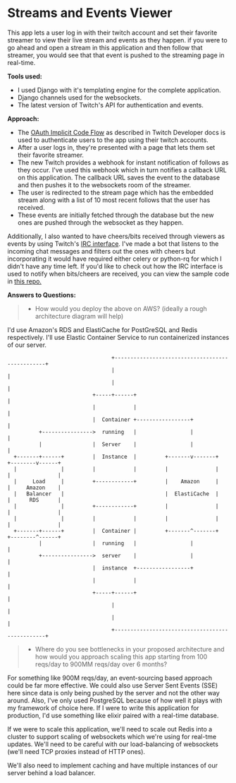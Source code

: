 # Streams and Events Viewer
This app lets a user log in with their twitch account and set their favorite streamer to view their live stream and events as they happen. if you were to go ahead and open a stream in this application and then follow that streamer, you would see that that event is pushed to the streaming page in real-time.

**Tools used:**
- I used Django with it's templating engine for the complete application.
- Django channels used for the websockets.
- The latest version of Twitch's API for authentication and events.

**Approach:**
- The [OAuth Implicit Code Flow](https://dev.twitch.tv/docs/authentication/getting-tokens-oauth/#oauth-implicit-code-flow)  as described in Twitch Developer docs is used to authenticate users to the app using their twitch accounts.
- After a user logs in, they're presented with a page that lets them set their favorite streamer.  
-  The new Twitch provides a webhook for instant notification of follows as they occur. I've used this webhook which in turn notifies a callback URL on this application. The callback URL saves the event to the database and then pushes it to the websockets room of the streamer.
- The user is redirected to the stream page which has the embedded stream along with a list of 10 most recent follows that the user has received. 
- These events are initially fetched through the database but the new ones are pushed through the websocket as they happen.

Additionally, I also wanted to have cheers/bits received through viewers as events by using Twitch's [IRC interface](https://dev.twitch.tv/docs/irc/). I've made a bot that listens to the incoming chat messages and filters out the ones with cheers but incorporating it would have required either celery or python-rq for which I didn't have any time left. If you'd like to check out how the IRC interface is used to notify when bits/cheers are received, you can view the sample code in [this repo.](https://github.com/saadullahaleem/twitch-chat-bot/blob/master/bot.py)

**Answers to Questions:**

> -   How would you deploy the above on AWS? (ideally a rough architecture diagram will help)

I'd use Amazon's RDS and ElastiCache for PostGreSQL and Redis respectively. I'll use Elastic Container Service to run containerized instances of our server.

                                     +------------------------------------------------+      
                                     |                                                |
                                     |                                                |
                               +-----+------+                                         |
                               |            |                                         |
                               |  Container +-----------------+                       |
              +---------------->  running   |                 |                       |
              |                |  Server    |                 |                       |
      +-------+------+         |  Instance  |         +-------v-------+      +--------v------+
      |              |         |            |         |               |      |               |
      |     Load     |         +------------+         |    Amazon     |      |     Amazon    |
      |   Balancer   |                                |  ElastiCache  |      |      RDS      |
      |              |         +------------+         |               |      |               |
      |              |         |            |         |               |      |               |
      +-------+------+         |  Container |         +-------^-------+      +--------^------+
              |                |  running   |                 |                       |
              +---------------->  server    |                 |                       |
                               |  instance  +-----------------+                       |
                               |            |                                         |
                               +-----+------+                                         |
                                     |                                                |
                                     |                                                |
                                     +------------------------------------------------+


> -   Where do you see bottlenecks in your proposed architecture and how would you approach scaling this app starting from 100 reqs/day to 900MM reqs/day over 6 months?

For something like 900M reqs/day, an event-sourcing based approach could be far more effective. We could also use Server Sent Events (SSE) here since data is only being pushed by the server and not the other way around. Also, I've only used PostgreSQL because of how well it plays with my framework of choice here. If I were to write this application for production, I'd use something like elixir paired with a real-time database.

If we were to scale this application, we'll need to scale out Redis into a cluster to support scaling of websockets which we're using for real-tme updates. We'll need to be careful with our load-balancing of websockets (we'll need TCP proxies instead of HTTP ones).

 We'll also need to implement caching and have multiple instances of our server behind a load balancer.
